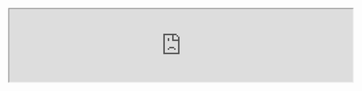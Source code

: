 <div align="center">
<iframe hight="300" width="700" alt="GIF" align="center" src="https://user-images.githubusercontent.com/89047495/169630117-3c62bba5-bf65-4702-8ded-b0607b3aa5a4.gif">
![LuffyDodging](https://user-images.githubusercontent.com/89047495/169630117-3c62bba5-bf65-4702-8ded-b0607b3aa5a4.gif)


</br>
</br>
</br>


# About ME 💬 :

### - I'm 19 years  old Machine Learning & Artificial Intelligence Enthusiast from India.

<img hight="400" width="500" alt="GIF" align="right" src="https://github.com/Xx-Ashutosh-xX/Xx-Ashutosh-xX/blob/master/assets/1936.gif">

### - Learning :
- ✨ Data Structures & Algorithms
- ✨ Generative Adversarial Networks

### - Hobbies : 
- ✨ Gaming Addict
- ✨ Watching Anime
- ✨ Reading Light Novels
- ✨ Badminton (Neighbourhood Professional XD)

</br>
</br>
</br>



# Languages & Tools 👨‍💻 🛠:
</br>

<p align="center">

<!-- For more icons please follow  https://github.com/MikeCodesDotNET/ColoredBadges -->
<img src="https://raw.githubusercontent.com/MikeCodesDotNET/ColoredBadges/master/png/dev/languages/html.png" alt="HTML" width="120" hight="50">
<img src="https://raw.githubusercontent.com/MikeCodesDotNET/ColoredBadges/master/png/dev/languages/css3.png" alt="CSS"  width="100" hight="50">
<img src="https://github.com/MikeCodesDotNET/ColoredBadges/blob/master/png/dev/languages/js.png" alt="JavaScript" width="100" hight="50">
<img src="https://raw.githubusercontent.com/MikeCodesDotNET/ColoredBadges/master/png/dev/frameworks/nodejs.png" alt="Node" width="100" hight="50">
<img src="https://github.com/MikeCodesDotNET/ColoredBadges/blob/master/png/dev/frameworks/react.png" alt="react" width="100" hight="50">
</br>
<img src="https://github.com/MikeCodesDotNET/ColoredBadges/blob/master/png/dev/languages/python.png" alt="Python" width="130" hight="50">
<img src="https://github.com/MikeCodesDotNET/ColoredBadges/blob/master/png/dev/languages/csharp.png" alt="CSharp" width="90" hight="50">
<img src="https://github.com/Xx-Ashutosh-xX/Xx-Ashutosh-xX/blob/master/assets/icons/visualstudio_code.png" alt="visualstudio_code" width="240" hight="50">
</br>
<img src="https://github.com/Xx-Ashutosh-xX/Xx-Ashutosh-xX/blob/master/assets/icons/pc.png" alt="pc" width="100" hight="50">
<img src="https://github.com/MikeCodesDotNET/ColoredBadges/blob/master/png/dev/services/codewars.png" alt="CodeWars" width="100" hight="50">
<img src="https://github.com/MikeCodesDotNET/ColoredBadges/blob/master/png/devices/xbox.png" alt="Xbox" width="150" hight="50">
</p>
</br>
</br>
</br>



# Contact Me :

<p>
 </br>


<img hight="320" width="450" align="right" alt="GIF" src="https://github.com/Xx-Ashutosh-xX/Xx-Ashutosh-xX/blob/master/assets/93195.gif">


If you want to reach out to me about anything, be it some doubt or just to hangout and talk or want to game together just ping me 😉.

<a href="mailto:ashutosh.saxena.2001@gmail.com">
 <img align="left" alt="Gmail" width="130" hight="100" src="https://github.com/Xx-Ashutosh-xX/Xx-Ashutosh-xX/blob/master/assets/icons/gmail.png" />
</a>
<a href="https://www.linkedin.com/in/ashutosh-saxena-7b326817b/">
  <img align="left" alt="Linkedin" width="150" hight="100" src="https://github.com/Xx-Ashutosh-xX/Xx-Ashutosh-xX/blob/master/assets/icons/linkedin.png" />
</br>
</br>
</br>
</a>
<a href="https://www.reddit.com/user/X_Ashutosh_X">
  <img align="left" alt=" Reddit" width="130" hight="100" src="https://github.com/Xx-Ashutosh-xX/Xx-Ashutosh-xX/blob/master/assets/icons/reddit.png" />
</a>
<a href="https://steamcommunity.com/profiles/76561198182224539/">
  <img align="left" alt="Steam" width="130" hight="100" src="https://github.com/Xx-Ashutosh-xX/Xx-Ashutosh-xX/blob/master/assets/icons/steam.png" />
</a>
 </p>
 

</br>
</br>
</br>
</br>
</br>
</br>
</br>




<p><img align="center" src="https://github-readme-stats.vercel.app/api/top-langs?username=princesirius&show_icons=true&locale=en&layout=compact" alt="princesirius" /></p>

<p><img align="center" src="https://github-readme-streak-stats.herokuapp.com/?user=princesirius&" alt="princesirius" /></p>
